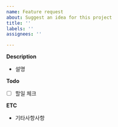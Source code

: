 ```yaml
---
name: Feature request
about: Suggest an idea for this project
title: ''
labels: ''
assignees: ''

---
```


**Description**
- 설명

**Todo**
- [ ] 할일 체크

**ETC**
- 기타사항사항

